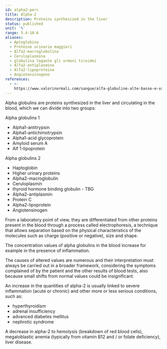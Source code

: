 ```yaml
---
id: alpha2-perc
title: Alpha-2
description: Proteins synthesized in the liver
status: published
unit: '%'
range: 5.4-10.6
aliases:
  - Aptoglobina
  - Proteine urinarie maggiori
  - Alfa2-macroglobulina
  - Ceruloplasmina
  - globulina legante gli ormoni tiroidei
  - Alfa2-antiplasmina
  - Alfa2-lipoproteina
  - Angiotensinogeno
references:
  - >-
    https://www.valorinormali.com/sangue/alfa-globuline-alte-basse-e-valori-normali/
---
```

Alpha globulins are proteins synthesized in the liver and circulating in the blood, which we can divide into two groups:

Alpha globulins 1
- Alpha1-antitrypsin
- Alpha1-antichimotrypsin
- Alpha1-acid glycoprotein
- Amyloid serum A
- Alf 1-lipoprotein

Alpha globulins 2
- Haptoglobin
- Higher urinary proteins
- Alpha2-macroglobulin
- Ceruloplasmin
- thyroid hormone binding globulin - TBG
- Alpha2-antiplasmin
- Protein C
- Alpha2-lipoprotein
- Angiotensinogen

From a laboratory point of view, they are differentiated from other proteins present in the blood through a process called electrophoresis, a technique that allows separation based on the physical characteristics of the molecules such as charge (positive or negative), size and shape.

The concentration values of alpha globulins in the blood increase for example in the presence of inflammation.

The causes of altered values are numerous and their interpretation must always be carried out in a broader framework, considering the symptoms complained of by the patient and the other results of blood tests, also because small shifts from normal values ​​could be insignificant.

An increase in the quantities of alpha-2 is usually linked to severe inflammation (acute or chronic) and other more or less serious conditions, such as:
- hyperthyroidism
- adrenal insufficiency
- advanced diabetes mellitus
- nephrotic syndrome

A decrease in alpha-2 to hemolysis (breakdown of red blood cells), megaloblastic anemia (typically from vitamin B12 and / or folate deficiency), liver disease.
